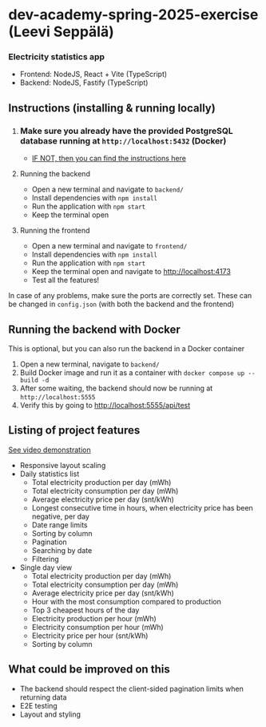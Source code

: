 # dev-academy-spring-2025-exercise (Leevi Seppälä)

### Electricity statistics app

- Frontend: NodeJS, React + Vite (TypeScript)
- Backend: NodeJS, Fastify (TypeScript)

## Instructions (installing & running locally)

1. ### Make sure you already have the provided PostgreSQL database running at `http://localhost:5432` (Docker)
   - <a href="https://github.com/solita/dev-academy-spring-2025-exercise#instructions-for-running-the-database" target="_blank">IF NOT, then you can find the instructions here</a>
2. Running the backend

   - Open a new terminal and navigate to `backend/`
   - Install dependencies with `npm install`
   - Run the application with `npm start`
   - Keep the terminal open

3. Running the frontend
   - Open a new terminal and navigate to `frontend/`
   - Install dependencies with `npm install`
   - Run the application with `npm start`
   - Keep the terminal open and navigate to <a href="http://localhost:4173" target="_blank">http://localhost:4173</a>
   - Test all the features!

In case of any problems, make sure the ports are correctly set. These can be changed in `config.json` (with both the backend and the frontend)

## Running the backend with Docker

This is optional, but you can also run the backend in a Docker container

1. Open a new terminal, navigate to `backend/`
2. Build Docker image and run it as a container with `docker compose up --build -d`
3. After some waiting, the backend should now be running at `http://localhost:5555`
4. Verify this by going to <a href="http://localhost:5555/api/test" target="_blank">http://localhost:5555/api/test</a>

## Listing of project features

<a href="https://www.youtube.com/watch?v=_n7wbfeAhfY" target="_blank">See video demonstration</a>
- Responsive layout scaling
- Daily statistics list
  - Total electricity production per day (mWh)
  - Total electricity consumption per day (mWh)
  - Average electricity price per day (snt/kWh)
  - Longest consecutive time in hours, when electricity price has been negative, per day
  - Date range limits
  - Sorting by column
  - Pagination
  - Searching by date
  - Filtering
- Single day view
  - Total electricity production per day (mWh)
  - Total electricity consumption per day (mWh)
  - Average electricity price per day (snt/kWh)
  - Hour with the most consumption compared to production
  - Top 3 cheapest hours of the day
  - Electricity production per hour (mWh)
  - Electricity consumption per hour (mWh)
  - Electricity price per hour (snt/kWh)
  - Sorting by column

## What could be improved on this

- The backend should respect the client-sided pagination limits when returning data
- E2E testing
- Layout and styling
